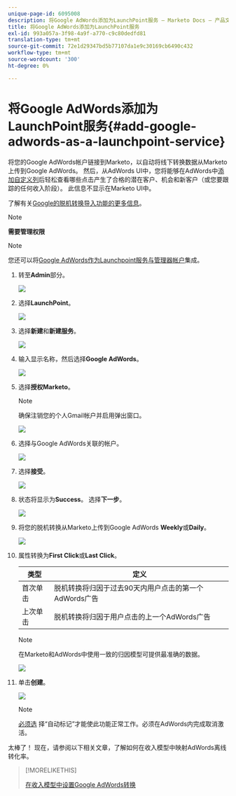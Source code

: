 ```yaml
---
unique-page-id: 6095008
description: 将Google AdWords添加为LaunchPoint服务 — Marketo Docs — 产品文档
title: 将Google AdWords添加为LaunchPoint服务
exl-id: 993a057a-3f98-4a9f-a770-c9c80dedfd81
translation-type: tm+mt
source-git-commit: 72e1d29347bd5b77107da1e9c30169cb6490c432
workflow-type: tm+mt
source-wordcount: '300'
ht-degree: 0%

---
```


# 将Google AdWords添加为LaunchPoint服务{#add-google-adwords-as-a-launchpoint-service}

将您的Google AdWords帐户链接到Marketo，以自动将线下转换数据从Marketo上传到Google AdWords。 然后，从AdWords UI中，您将能够在AdWords中[添加自定义列](https://support.google.com/adwords/answer/3073556)后轻松查看哪些点击产生了合格的潜在客户、机会和新客户（或您要跟踪的任何收入阶段）。 此信息不显示在Marketo UI中。

了解有关[Google的脱机转换导入功能的更多信息](https://support.google.com/adwords/answer/2998031?hl=en)。

>[!NOTE]
>
>**需要管理权限**

>[!NOTE]
>
>您还可以将[Google AdWords作为Launchpoint服务与管理器帐户](/help/marketo/product-docs/administration/additional-integrations/add-google-adwords-as-a-launchpoint-service-with-a-manager-account.md)集成。

1. 转至&#x200B;**Admin**&#x200B;部分。

   ![](assets/login-admin.png)

1. 选择&#x200B;**LaunchPoint**。

   ![](assets/image2014-12-5-14-3a35-3a27.png)

1. 选择&#x200B;**新建**&#x200B;和&#x200B;**新建服务**。

   ![](assets/image2015-2-23-14-3a54-3a50.png)

1. 输入显示名称，然后选择&#x200B;**Google AdWords**。

   ![](assets/new-service-google.png)

1. 选择&#x200B;**授权Marketo**。

   >[!NOTE]
   >
   >确保注销您的个人Gmail帐户并启用弹出窗口。

   ![](assets/image2015-2-26-20-3a54-3a1.png)

1. 选择与Google AdWords关联的帐户。

   ![](assets/image2015-2-23-15-3a31-3a16.png)

1. 选择&#x200B;**接受**。

   ![](assets/image2015-2-23-16-3a32-3a45.png)

1. 状态将显示为&#x200B;**Success**。 选择&#x200B;**下一步**。

   ![](assets/image2015-2-26-20-3a55-3a21.png)

1. 将您的脱机转换从Marketo上传到Google AdWords **Weekly**&#x200B;或&#x200B;**Daily**。

   ![](assets/image2015-2-23-16-3a53-3a4.png)

1. 属性转换为&#x200B;**First Click**&#x200B;或&#x200B;**Last Click**。

   | 类型 | 定义 |
   |---|---|
   | 首次单击 | 脱机转换将归因于过去90天内用户点击的第一个AdWords广告 |
   | 上次单击 | 脱机转换将归因于用户点击的上一个AdWords广告 |

   >[!NOTE]
   >
   >在Marketo和AdWords中使用一致的归因模型可提供最准确的数据。

   ![](assets/image2015-2-23-16-3a57-3a49.png)

1. 单击&#x200B;**创建**。

   ![](assets/image2015-2-23-17-3a50-3a9.png)

   >[!NOTE]
   >
   >[必须选](https://support.google.com/adwords/answer/1752125?hl=en) 择“自动标记”才能使此功能正常工作。必须在AdWords内完成取消激活。

太棒了！ 现在，请参阅以下相关文章，了解如何在收入模型中映射AdWords离线转化率。

>[!MORELIKETHIS]
>
>[在收入模型中设置Google AdWords转换](/help/marketo/product-docs/reporting/revenue-cycle-analytics/revenue-cycle-models/set-google-adwords-conversions-in-the-revenue-model.md)
